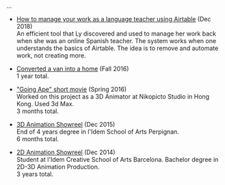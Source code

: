 
...

- [How to manage your work as a language teacher using Airtable](https://www.youtube.com/watch?v=mnHLx2KV1hg) (Dec 2018)</br>
    An efficient tool that Ly discovered and used to manage her work back when she was an online Spanish teacher. The system works when one understands the basics of Airtable. The idea is to remove and automate work, not creating more. 

- [Converted a van into a home](/docs/writing/vanLife ) (Fall 2016) </br>
    1 year total.

- ["Going Ape" short movie](https://nikopicto.com/going-ape) (Spring 2016)</br>
    Worked on this project as a 3D Animator at Nikopicto Studio in Hong Kong. Used 3d Max. </br>
    3 months total.

- [3D Animation Showreel](https://vimeo.com/user48072143) (Dec 2015)</br>
    End of 4 years degree in l'Idem School of Arts Perpignan. </br>
    6 months total.

- [2D Animation Showreel](https://www.youtube.com/watch?v=81nyMYhNcT4) (Dec 2014)</br>
    Student at l'Idem Creative School of Arts Barcelona. Bachelor degree in 2D-3D Animation Production.</br>
    3 years total.

<!-- 
[![airtable-tutorial-teachers](https://pbs.twimg.com/profile_images/913790926950096896/xt2OyAdt_400x400.jpg)](https://www.youtube.com/watch?v=mnHLx2KV1hg) -->